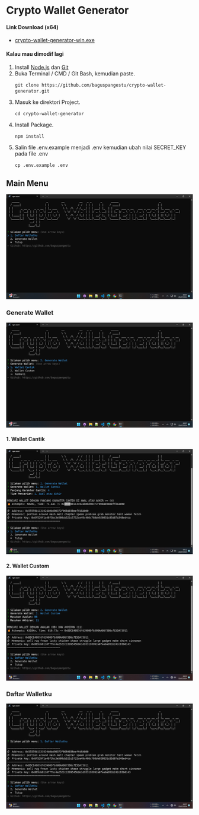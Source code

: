 # Crypto Wallet Generator

#### Link Download (x64)

- [crypto-wallet-generator-win.exe](https://github.com/baguspangestu/crypto-wallet-generator/releases/download/crypto/crypto-wallet-generator-win.exe)

#### Kalau mau dimodif lagi

1. Install [Node.js](https://nodejs.org) dan [Git](https://git-scm.com/downloads)
2. Buka Terminal / CMD / Git Bash, kemudian paste.
   ```
   git clone https://github.com/baguspangestu/crypto-wallet-generator.git
   ```
3. Masuk ke direktori Project.
   ```
   cd crypto-wallet-generator
   ```
4. Install Package.
   ```
   npm install
   ```
5. Salin file .env.example menjadi .env kemudian ubah nilai SECRET_KEY pada file .env
   ```
   cp .env.example .env
   ```

## Main Menu

![Screenshot 1](s1.png)

### Generate Wallet

![Screenshot 2](s2.png)

#### 1. Wallet Cantik

![Screenshot 3](s3.png)

#### 2. Wallet Custom

![Screenshot 4](s4.png)

### Daftar Walletku

![Screenshot 5](s5.png)
